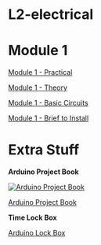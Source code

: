 # L2-electrical
         

# Module 1

[Module 1 - Practical](https://github.com/Kieran-777/l2-electrical/blob/main/module-1/module-1-practical.md)

[Module 1 - Theory](https://github.com/Kieran-777/l2-electrical/blob/main/module-1/module-1-theory.md)

[Module 1 - Basic Circuits](https://github.com/Kieran-777/l2-electrical/blob/main/module-1/basic-circuit-diagrams.md)

[Module 1 - Brief to Install](https://github.com/Kieran-777/l2-electrical/blob/main/module-1/module-1-brief-to-install.md)


# Extra Stuff

**Arduino Project Book** 

[![Arduino Project Book](http://img.youtube.com/vi/oKcH7p0yRcw/0.jpg)](http://www.youtube.com/watch?v=oKcH7p0yRcw "Arduino Project Book")

[Arduino Project Book](https://github.com/Kieran-777/arduino-projects-book)

**Time Lock Box**

[Arduino Lock Box](https://github.com/Kieran-777/lock-box)
